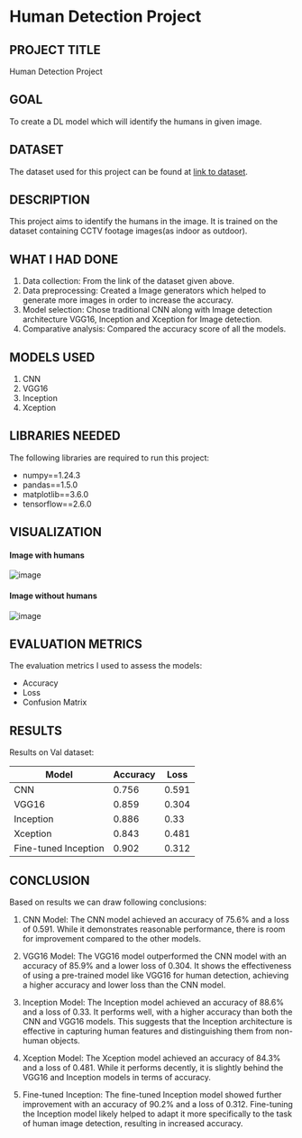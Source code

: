 # Human Detection Project

## PROJECT TITLE

Human Detection Project

## GOAL

To create a DL model which will identify the humans in given image.

## DATASET

The dataset used for this project can be found at [link to dataset](https://www.kaggle.com/datasets/constantinwerner/human-detection-dataset). 

## DESCRIPTION

This project aims to identify the humans in the image. It is trained on the dataset containing CCTV footage images(as indoor as outdoor).

## WHAT I HAD DONE

1. Data collection: From the link of the dataset given above. 
2. Data preprocessing: Created a Image generators which helped to generate more images in order to increase the accuracy.
3. Model selection: Chose traditional CNN along with Image detection architecture VGG16, Inception and Xception for Image detection.
4. Comparative analysis: Compared the accuracy score of all the models.

## MODELS USED

1. CNN
2. VGG16
3. Inception
4. Xception


## LIBRARIES NEEDED

The following libraries are required to run this project:

- numpy==1.24.3
- pandas==1.5.0
- matplotlib==3.6.0
- tensorflow==2.6.0

## VISUALIZATION
#### Image with humans
![image](https://github.com/achrekarom12/DL-Simplified/assets/88442486/88c70bb4-c99f-400d-ad27-34f72df2f809)

#### Image without humans
![image](https://github.com/achrekarom12/DL-Simplified/assets/88442486/fcb2d038-7aad-4603-a86b-3f1189a490b2)




## EVALUATION METRICS

The evaluation metrics I used to assess the models:

- Accuracy 
- Loss
- Confusion Matrix

## RESULTS
Results on Val dataset:

| Model      | Accuracy | Loss    |
|------------|----------|---------|
| CNN    | 0.756     | 0.591   |
| VGG16    | 0.859     | 0.304    |
| Inception    | 0.886     | 0.33    |
| Xception    | 0.843    | 0.481    |
| Fine-tuned Inception    | 0.902    | 0.312    |


## CONCLUSION
Based on results we can draw following conclusions:
1. CNN Model: The CNN model achieved an accuracy of 75.6% and a loss of 0.591. While it demonstrates reasonable performance, there is room for improvement compared to the other models.

2. VGG16 Model: The VGG16 model outperformed the CNN model with an accuracy of 85.9% and a lower loss of 0.304. It shows the effectiveness of using a pre-trained model like VGG16 for human detection, achieving a higher accuracy and lower loss than the CNN model.

3. Inception Model: The Inception model achieved an accuracy of 88.6% and a loss of 0.33. It performs well, with a higher accuracy than both the CNN and VGG16 models. This suggests that the Inception architecture is effective in capturing human features and distinguishing them from non-human objects.

4. Xception Model: The Xception model achieved an accuracy of 84.3% and a loss of 0.481. While it performs decently, it is slightly behind the VGG16 and Inception models in terms of accuracy.

5. Fine-tuned Inception: The fine-tuned Inception model showed further improvement with an accuracy of 90.2% and a loss of 0.312. Fine-tuning the Inception model likely helped to adapt it more specifically to the task of human image detection, resulting in increased accuracy.
